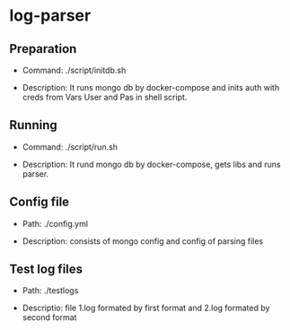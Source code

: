 # log-parser

##  Preparation
- Command: ./script/initdb.sh

- Description: It runs mongo db by docker-compose and inits auth with creds 
from Vars User and Pas in shell script.

## Running 
- Command: ./script/run.sh

- Description: It rund mongo db by docker-compose, gets libs and runs
 parser.

## Config file
- Path: ./config.yml

- Description: consists of mongo config and config of parsing files

## Test log files
- Path: ./testlogs

- Descriptio: file 1.log formated by first format and 2.log formated by
 second format

